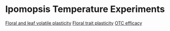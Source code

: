 # Ipomopsis Temperature Experiments

[Floral and leaf volatile plasticity](./ipotemp.html)
[Floral trait plasticity](./traits.html)
[OTC efficacy](./otcs.html)

